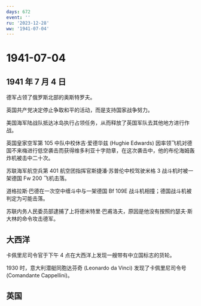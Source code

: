```yaml
---
days: 672
event: ''
ru: '2023-12-28'
ww: '1941-07-04'
---
```


# 1941-07-04

## 1941 年 7 月 4 日

德军占领了俄罗斯北部的奥斯特罗夫。

英国共产党决定停止争取和平的活动，而是支持国家战争努力。

美国海军陆战队抵达冰岛执行占领任务，从而释放了英国军队去其他地方进行作战。

英国皇家空军第 105 中队中校休吉·爱德华兹 (Hughie Edwards)
因率领飞机对德国不来梅进行低空袭击而获得维多利亚十字勋章，在这次袭击中，他的布伦海姆轰炸机被击中二十次。

苏联海军航空兵第 401 航空团指挥官斯捷潘·苏普伦中校驾驶米格 3
战斗机时被一架德国 Fw 200 飞机击落。

道格拉斯·巴德在一次空中缠斗中与一架德国 Bf 109E
战斗机相撞；德国战斗机被判定为可能击落。

苏联内务人民委员部逮捕了上将德米特里·巴甫洛夫，原因是他没有按照约瑟夫·斯大林的命令攻击德军。

## 大西洋

卡佩里尼司令官于下午 4 点在大西洋上发现一艘带有中立国标志的货轮。

1930 时，意大利潜艇同胞达芬奇 (Leonardo da Vinci) 发现了卡佩里尼司令号
(Comandante Cappellini)。

## 英国